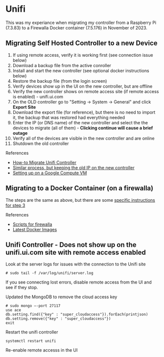 # Unifi

This was my experiance when migrating my controller from a Raspberry Pi (7.3.83) to a Firewalla Docker container (7.5.176) in November of 2023.

## Migrating Self Hosted Controller to a new Device

1. If using remote access, verify it is working first (see connection issue below)
2. Download a backup file from the active conroller
3. Install and start the new controller (see optional docker instructions below)
4. Restore the backup file (from the login screen)
5. Verify devices show up in the UI on the new controller, but are offline
6. Verify the new controller shows on remote access site (if remote access is enabled) - unifi.ui.com
7. On the OLD controller go to "Setting -> System -> General" and click **Export Site**
8. Download the export file (for reference), but there is no need to import it, the backup that was restored had everything needed
9. Enter the IP (or DNS name) of the new controller and select the the devices to migrate (all of them) - **Clicking continue will cause a brief outage**
10. Verify all of the devices are visible in the new controller and are online
11. Shutdown the old controller

References
- [How-to Migrate Unifi Controller](https://lazyadmin.nl/home-network/migrate-unifi-controller/)
- [Similar process, but keeping the old IP on the new controller](https://community.ui.com/questions/How-to-migrate-UniFi-Controller-from-one-host-to-another/1c4bb6b7-f9b2-4628-8903-5b9a09cc5294#answer/ef467264-86c3-4f49-99f7-9b9af95182dc)
- [Setting up on a Google Compute VM](https://metis.fi/en/2018/02/unifi-on-gcp/)

## Migrating to a Docker Container (on a firewalla)

The steps are the same as above, but there are some [specific instructions for step 3](https://help.firewalla.com/hc/en-us/articles/360053441074-Guide-How-to-run-UniFi-Controller-on-the-Firewalla-Gold-Series-Boxes)

References
- [Scripts for firewalla](https://github.com/mbierman/unifi-installer-for-Firewalla/tree/main)
- [Latest Docker Images](https://hub.docker.com/r/jacobalberty/unifi/tags)

## Unifi Controller - Does not show up on the unifi.ui.com site with remote access enabled

Look at the server logs for issues with the connection to the Unifi site
```
# sudo tail -f /var/log/unifi/server.log
```
If you see connecting lost errors, disable remote access from the UI and see if they stop.

Updated the MongoDB to remove the cloud access key
```
# sudo mongo —-port 27117
use ace
db.setting.find({"key" : "super_cloudaccess"}).forEach(printjson)
db.setting.remove({"key" : "super_cloudaccess"})
exit
```
Restart the unifi controller
```
systemctl restart unifi
```

Re-enable remote accesss in the UI
